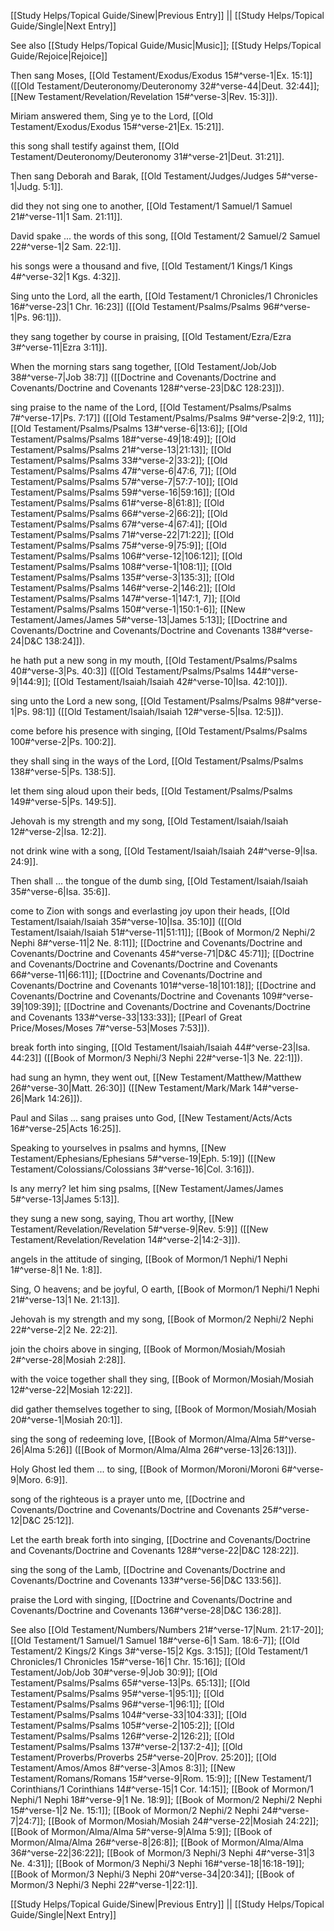 [[Study Helps/Topical Guide/Sinew|Previous Entry]]  ||  [[Study Helps/Topical Guide/Single|Next Entry]]

 See also [[Study Helps/Topical Guide/Music|Music]]; [[Study Helps/Topical Guide/Rejoice|Rejoice]]

 Then sang Moses, [[Old Testament/Exodus/Exodus 15#^verse-1|Ex. 15:1]] ([[Old Testament/Deuteronomy/Deuteronomy 32#^verse-44|Deut. 32:44]]; [[New Testament/Revelation/Revelation 15#^verse-3|Rev. 15:3]]).

 Miriam answered them, Sing ye to the Lord, [[Old Testament/Exodus/Exodus 15#^verse-21|Ex. 15:21]].

 this song shall testify against them, [[Old Testament/Deuteronomy/Deuteronomy 31#^verse-21|Deut. 31:21]].

 Then sang Deborah and Barak, [[Old Testament/Judges/Judges 5#^verse-1|Judg. 5:1]].

 did they not sing one to another, [[Old Testament/1 Samuel/1 Samuel 21#^verse-11|1 Sam. 21:11]].

 David spake ... the words of this song, [[Old Testament/2 Samuel/2 Samuel 22#^verse-1|2 Sam. 22:1]].

 his songs were a thousand and five, [[Old Testament/1 Kings/1 Kings 4#^verse-32|1 Kgs. 4:32]].

 Sing unto the Lord, all the earth, [[Old Testament/1 Chronicles/1 Chronicles 16#^verse-23|1 Chr. 16:23]] ([[Old Testament/Psalms/Psalms 96#^verse-1|Ps. 96:1]]).

 they sang together by course in praising, [[Old Testament/Ezra/Ezra 3#^verse-11|Ezra 3:11]].

 When the morning stars sang together, [[Old Testament/Job/Job 38#^verse-7|Job 38:7]] ([[Doctrine and Covenants/Doctrine and Covenants/Doctrine and Covenants 128#^verse-23|D&C 128:23]]).

 sing praise to the name of the Lord, [[Old Testament/Psalms/Psalms 7#^verse-17|Ps. 7:17]] ([[Old Testament/Psalms/Psalms 9#^verse-2|9:2, 11]]; [[Old Testament/Psalms/Psalms 13#^verse-6|13:6]]; [[Old Testament/Psalms/Psalms 18#^verse-49|18:49]]; [[Old Testament/Psalms/Psalms 21#^verse-13|21:13]]; [[Old Testament/Psalms/Psalms 33#^verse-2|33:2]]; [[Old Testament/Psalms/Psalms 47#^verse-6|47:6, 7]]; [[Old Testament/Psalms/Psalms 57#^verse-7|57:7-10]]; [[Old Testament/Psalms/Psalms 59#^verse-16|59:16]]; [[Old Testament/Psalms/Psalms 61#^verse-8|61:8]]; [[Old Testament/Psalms/Psalms 66#^verse-2|66:2]]; [[Old Testament/Psalms/Psalms 67#^verse-4|67:4]]; [[Old Testament/Psalms/Psalms 71#^verse-22|71:22]]; [[Old Testament/Psalms/Psalms 75#^verse-9|75:9]]; [[Old Testament/Psalms/Psalms 106#^verse-12|106:12]]; [[Old Testament/Psalms/Psalms 108#^verse-1|108:1]]; [[Old Testament/Psalms/Psalms 135#^verse-3|135:3]]; [[Old Testament/Psalms/Psalms 146#^verse-2|146:2]]; [[Old Testament/Psalms/Psalms 147#^verse-1|147:1, 7]]; [[Old Testament/Psalms/Psalms 150#^verse-1|150:1-6]]; [[New Testament/James/James 5#^verse-13|James 5:13]]; [[Doctrine and Covenants/Doctrine and Covenants/Doctrine and Covenants 138#^verse-24|D&C 138:24]]).

 he hath put a new song in my mouth, [[Old Testament/Psalms/Psalms 40#^verse-3|Ps. 40:3]] ([[Old Testament/Psalms/Psalms 144#^verse-9|144:9]]; [[Old Testament/Isaiah/Isaiah 42#^verse-10|Isa. 42:10]]).

 sing unto the Lord a new song, [[Old Testament/Psalms/Psalms 98#^verse-1|Ps. 98:1]] ([[Old Testament/Isaiah/Isaiah 12#^verse-5|Isa. 12:5]]).

 come before his presence with singing, [[Old Testament/Psalms/Psalms 100#^verse-2|Ps. 100:2]].

 they shall sing in the ways of the Lord, [[Old Testament/Psalms/Psalms 138#^verse-5|Ps. 138:5]].

 let them sing aloud upon their beds, [[Old Testament/Psalms/Psalms 149#^verse-5|Ps. 149:5]].

 Jehovah is my strength and my song, [[Old Testament/Isaiah/Isaiah 12#^verse-2|Isa. 12:2]].

 not drink wine with a song, [[Old Testament/Isaiah/Isaiah 24#^verse-9|Isa. 24:9]].

 Then shall ... the tongue of the dumb sing, [[Old Testament/Isaiah/Isaiah 35#^verse-6|Isa. 35:6]].

 come to Zion with songs and everlasting joy upon their heads, [[Old Testament/Isaiah/Isaiah 35#^verse-10|Isa. 35:10]] ([[Old Testament/Isaiah/Isaiah 51#^verse-11|51:11]]; [[Book of Mormon/2 Nephi/2 Nephi 8#^verse-11|2 Ne. 8:11]]; [[Doctrine and Covenants/Doctrine and Covenants/Doctrine and Covenants 45#^verse-71|D&C 45:71]]; [[Doctrine and Covenants/Doctrine and Covenants/Doctrine and Covenants 66#^verse-11|66:11]]; [[Doctrine and Covenants/Doctrine and Covenants/Doctrine and Covenants 101#^verse-18|101:18]]; [[Doctrine and Covenants/Doctrine and Covenants/Doctrine and Covenants 109#^verse-39|109:39]]; [[Doctrine and Covenants/Doctrine and Covenants/Doctrine and Covenants 133#^verse-33|133:33]]; [[Pearl of Great Price/Moses/Moses 7#^verse-53|Moses 7:53]]).

 break forth into singing, [[Old Testament/Isaiah/Isaiah 44#^verse-23|Isa. 44:23]] ([[Book of Mormon/3 Nephi/3 Nephi 22#^verse-1|3 Ne. 22:1]]).

 had sung an hymn, they went out, [[New Testament/Matthew/Matthew 26#^verse-30|Matt. 26:30]] ([[New Testament/Mark/Mark 14#^verse-26|Mark 14:26]]).

 Paul and Silas ... sang praises unto God, [[New Testament/Acts/Acts 16#^verse-25|Acts 16:25]].

 Speaking to yourselves in psalms and hymns, [[New Testament/Ephesians/Ephesians 5#^verse-19|Eph. 5:19]] ([[New Testament/Colossians/Colossians 3#^verse-16|Col. 3:16]]).

 Is any merry? let him sing psalms, [[New Testament/James/James 5#^verse-13|James 5:13]].

 they sung a new song, saying, Thou art worthy, [[New Testament/Revelation/Revelation 5#^verse-9|Rev. 5:9]] ([[New Testament/Revelation/Revelation 14#^verse-2|14:2-3]]).

 angels in the attitude of singing, [[Book of Mormon/1 Nephi/1 Nephi 1#^verse-8|1 Ne. 1:8]].

 Sing, O heavens; and be joyful, O earth, [[Book of Mormon/1 Nephi/1 Nephi 21#^verse-13|1 Ne. 21:13]].

 Jehovah is my strength and my song, [[Book of Mormon/2 Nephi/2 Nephi 22#^verse-2|2 Ne. 22:2]].

 join the choirs above in singing, [[Book of Mormon/Mosiah/Mosiah 2#^verse-28|Mosiah 2:28]].

 with the voice together shall they sing, [[Book of Mormon/Mosiah/Mosiah 12#^verse-22|Mosiah 12:22]].

 did gather themselves together to sing, [[Book of Mormon/Mosiah/Mosiah 20#^verse-1|Mosiah 20:1]].

 sing the song of redeeming love, [[Book of Mormon/Alma/Alma 5#^verse-26|Alma 5:26]] ([[Book of Mormon/Alma/Alma 26#^verse-13|26:13]]).

 Holy Ghost led them ... to sing, [[Book of Mormon/Moroni/Moroni 6#^verse-9|Moro. 6:9]].

 song of the righteous is a prayer unto me, [[Doctrine and Covenants/Doctrine and Covenants/Doctrine and Covenants 25#^verse-12|D&C 25:12]].

 Let the earth break forth into singing, [[Doctrine and Covenants/Doctrine and Covenants/Doctrine and Covenants 128#^verse-22|D&C 128:22]].

 sing the song of the Lamb, [[Doctrine and Covenants/Doctrine and Covenants/Doctrine and Covenants 133#^verse-56|D&C 133:56]].

 praise the Lord with singing, [[Doctrine and Covenants/Doctrine and Covenants/Doctrine and Covenants 136#^verse-28|D&C 136:28]].

 See also [[Old Testament/Numbers/Numbers 21#^verse-17|Num. 21:17-20]]; [[Old Testament/1 Samuel/1 Samuel 18#^verse-6|1 Sam. 18:6-7]]; [[Old Testament/2 Kings/2 Kings 3#^verse-15|2 Kgs. 3:15]]; [[Old Testament/1 Chronicles/1 Chronicles 15#^verse-16|1 Chr. 15:16]]; [[Old Testament/Job/Job 30#^verse-9|Job 30:9]]; [[Old Testament/Psalms/Psalms 65#^verse-13|Ps. 65:13]]; [[Old Testament/Psalms/Psalms 95#^verse-1|95:1]]; [[Old Testament/Psalms/Psalms 96#^verse-1|96:1]]; [[Old Testament/Psalms/Psalms 104#^verse-33|104:33]]; [[Old Testament/Psalms/Psalms 105#^verse-2|105:2]]; [[Old Testament/Psalms/Psalms 126#^verse-2|126:2]]; [[Old Testament/Psalms/Psalms 137#^verse-2|137:2-4]]; [[Old Testament/Proverbs/Proverbs 25#^verse-20|Prov. 25:20]]; [[Old Testament/Amos/Amos 8#^verse-3|Amos 8:3]]; [[New Testament/Romans/Romans 15#^verse-9|Rom. 15:9]]; [[New Testament/1 Corinthians/1 Corinthians 14#^verse-15|1 Cor. 14:15]]; [[Book of Mormon/1 Nephi/1 Nephi 18#^verse-9|1 Ne. 18:9]]; [[Book of Mormon/2 Nephi/2 Nephi 15#^verse-1|2 Ne. 15:1]]; [[Book of Mormon/2 Nephi/2 Nephi 24#^verse-7|24:7]]; [[Book of Mormon/Mosiah/Mosiah 24#^verse-22|Mosiah 24:22]]; [[Book of Mormon/Alma/Alma 5#^verse-9|Alma 5:9]]; [[Book of Mormon/Alma/Alma 26#^verse-8|26:8]]; [[Book of Mormon/Alma/Alma 36#^verse-22|36:22]]; [[Book of Mormon/3 Nephi/3 Nephi 4#^verse-31|3 Ne. 4:31]]; [[Book of Mormon/3 Nephi/3 Nephi 16#^verse-18|16:18-19]]; [[Book of Mormon/3 Nephi/3 Nephi 20#^verse-34|20:34]]; [[Book of Mormon/3 Nephi/3 Nephi 22#^verse-1|22:1]].

[[Study Helps/Topical Guide/Sinew|Previous Entry]]  ||  [[Study Helps/Topical Guide/Single|Next Entry]]